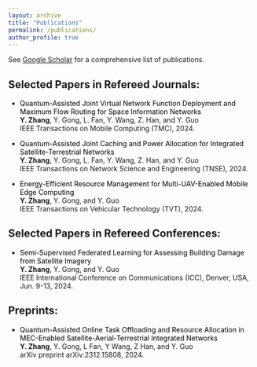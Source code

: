 ```yaml
---
layout: archive
title: "Publications"
permalink: /publications/
author_profile: true
---
```


See [Google Scholar](https://scholar.google.com/citations?hl=en&user=p6z9Id4AAAAJ) for a comprehensive list of publications.


Selected Papers in Refereed Journals:
------
- <span style="color: black;"> Quantum-Assisted Joint Virtual Network Function Deployment and Maximum Flow Routing for Space Information Networks </span>  
  __Y. Zhang__, Y. Gong, L. Fan, Y. Wang, Z. Han, and Y. Guo  
  IEEE Transactions on Mobile Computing (TMC), 2024.

- <span style="color: black;"> Quantum-Assisted Joint Caching and Power Allocation for Integrated Satellite-Terrestrial Networks </span>  
  __Y. Zhang__, Y. Gong, L. Fan, Y. Wang, Z. Han, and Y. Guo  
  IEEE Transactions on Network Science and Engineering (TNSE), 2024.

- <span style="color: black;"> Energy-Efficient Resource Management for Multi-UAV-Enabled Mobile Edge Computing </span>  
  __Y. Zhang__, Y. Gong, and Y. Guo  
  IEEE Transactions on Vehicular Technology (TVT), 2024.



Selected Papers in Refereed Conferences:
------

- <span style="color: black;"> Semi-Supervised Federated Learning for Assessing Building Damage from Satellite Imagery </span>  
  __Y. Zhang__, Y. Gong, and Y. Guo   
IEEE International Conference on Communications (ICC), Denver, USA, Jun. 9-13, 2024.



Preprints:
------

- <span style="color: black;"> Quantum-Assisted Online Task Offloading and Resource Allocation in MEC-Enabled Satellite-Aerial-Terrestrial Integrated Networks </span>  
  __Y. Zhang__, Y. Gong, L Fan, Y Wang, Z Han, and Y. Guo  
  arXiv preprint arXiv:2312.15808, 2024.
